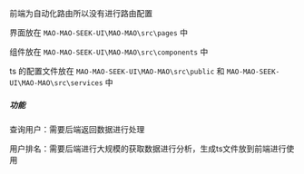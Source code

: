前端为自动化路由所以没有进行路由配置

界面放在 `MAO-MAO-SEEK-UI\MAO-MAO\src\pages` 中

组件放在 `MAO-MAO-SEEK-UI\MAO-MAO\src\components` 中

 ts 的配置文件放在 `MAO-MAO-SEEK-UI\MAO-MAO\src\public` 和 `MAO-MAO-SEEK-UI\MAO-MAO\src\services` 中

##### 功能

查询用户：需要后端返回数据进行处理

用户排名：需要后端进行大规模的获取数据进行分析，生成ts文件放到前端进行使用

